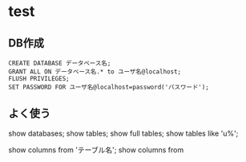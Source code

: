 # test

## DB作成
    CREATE DATABASE データベース名;
    GRANT ALL ON データベース名.* to ユーザ名@localhost;
    FLUSH PRIVILEGES;
    SET PASSWORD FOR ユーザ名@localhost=password('パスワード');

## よく使う
show databases;
show tables;
show full tables;
show tables like 'u%';

show columns from 'テーブル名';
show columns from 
